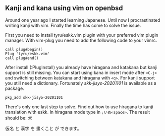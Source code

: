 ## Kanji and kana using vim on openbsd

Around one year ago I started learning Japanese.  Until now I procrastinated writing kanji with vim.
Finally the time has come to solve the issue.

First you need to install tyru/eskk.vim plugin with your preferred vim plugin manager.
With vim-plug you need to add the following code to your vimrc.

```
call plug#begin()
Plug 'tyru/eskk.vim'
call plug#end()
```

After install (:PlugInstall) you already have hiragana and katakana but kanji support is still
missing.  You can start using kana in insert mode after `<C-j>` and switching between katakana and
hiragana with `<q>`.  For kanji support you still need a dictionary.  Fortunately
*skk-jisyo-20201101* is available as a package.

```
pkg_add skk-jisyo-20201101
```

There's only one last step to solve.  Find out how to use hiragana to kanji translation with eskk.
In hiragana mode type in `;いぬ<space>`.  The result should be: 犬

仮名 と 漢字 を 畫くこと が できます。

